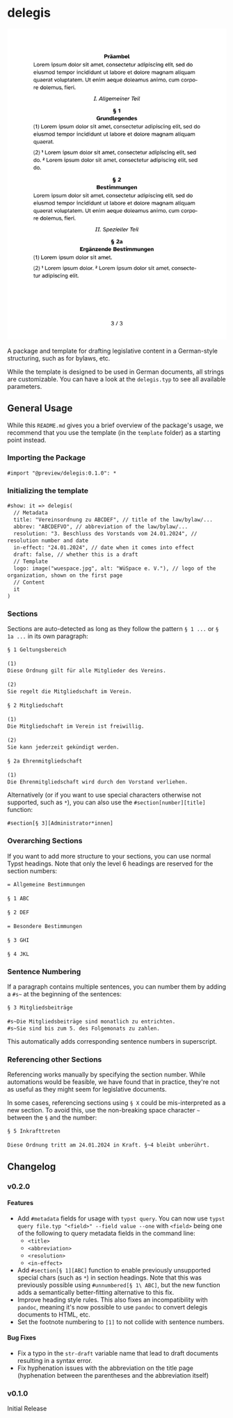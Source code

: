 # delegis

![A page containing placeholder text in a German § / (1) / Sentence Number structured way.](thumbnail.png)

A package and template for drafting legislative content in a German-style structuring, such as for bylaws, etc.

While the template is designed to be used in German documents, all strings are customizable. You can have a look at the `delegis.typ` to see all available parameters.

## General Usage

While this `README.md` gives you a brief overview of the package's usage, we recommend that you use the template (in the `template` folder) as a starting point instead.

### Importing the Package

```typst
#import "@preview/delegis:0.1.0": *
```

### Initializing the template

```typst
#show: it => delegis(
  // Metadata
  title: "Vereinsordnung zu ABCDEF", // title of the law/bylaw/...
  abbrev: "ABCDEFVO", // abbreviation of the law/bylaw/...
  resolution: "3. Beschluss des Vorstands vom 24.01.2024", // resolution number and date
  in-effect: "24.01.2024", // date when it comes into effect
  draft: false, // whether this is a draft
  // Template
  logo: image("wuespace.jpg", alt: "WüSpace e. V."), // logo of the organization, shown on the first page
  // Content
  it
)
```

### Sections

Sections are auto-detected as long as they follow the pattern `§ 1 ...` or `§ 1a ...` in its own paragraph:

```typst
§ 1 Geltungsbereich

(1) 
Diese Ordnung gilt für alle Mitglieder des Vereins.

(2) 
Sie regelt die Mitgliedschaft im Verein.

§ 2 Mitgliedschaft

(1) 
Die Mitgliedschaft im Verein ist freiwillig.

(2) 
Sie kann jederzeit gekündigt werden.

§ 2a Ehrenmitgliedschaft

(1) 
Die Ehrenmitgliedschaft wird durch den Vorstand verliehen.
```

Alternatively (or if you want to use special characters otherwise not supported, such as `*`), you can also use the `#section[number][title]` function:

```typst
#section[§ 3][Administrator*innen]
```

### Overarching Sections

If you want to add more structure to your sections, you can use normal Typst headings. Note that only the level 6 headings are reserved for the section numbers:

```typst
= Allgemeine Bestimmungen

§ 1 ABC

§ 2 DEF

= Besondere Bestimmungen

§ 3 GHI

§ 4 JKL
```

### Sentence Numbering

If a paragraph contains multiple sentences, you can number them by adding a `#s~` at the beginning of the sentences:

```typst
§ 3 Mitgliedsbeiträge

#s~Die Mitgliedsbeiträge sind monatlich zu entrichten.
#s~Sie sind bis zum 5. des Folgemonats zu zahlen.
```

This automatically adds corresponding sentence numbers in superscript.

### Referencing other Sections

Referencing works manually by specifying the section number. While automations would be feasible, we have found that in practice, they're not as useful as they might seem for legislative documents.

In some cases, referencing sections using `§ X` could be mis-interpreted as a new section. To avoid this, use the non-breaking space character `~` between the `§` and the number:

```typst
§ 5 Inkrafttreten

Diese Ordnung tritt am 24.01.2024 in Kraft. §~4 bleibt unberührt.
```

## Changelog

### v0.2.0

#### Features
- Add `#metadata` fields for usage with `typst query`. You can now use `typst query file.typ "<field>" --field value --one` with `<field>` being one of the following to query metadata fields in the command line:
  - `<title>`
  - `<abbreviation>`
  - `<resolution>`
  - `<in-effect>`
- Add `#section[§ 1][ABC]` function to enable previously unsupported special chars (such as `*`) in section headings. Note that this was previously possible using `#unnumbered[§ 1\ ABC]`, but the new function adds a semantically better-fitting alternative to this fix.
- Improve heading style rules. This also fixes an incompatibility with `pandoc`, meaning it's now possible to use `pandoc` to convert delegis documents to HTML, etc.
- Set the footnote numbering to `[1]` to not collide with sentence numbers.
#### Bug Fixes
- Fix a typo in the `str-draft` variable name that lead to draft documents resulting in a syntax error.
- Fix hyphenation issues with the abbreviation on the title page (hyphenation between the parentheses and the abbreviation itself)

### v0.1.0

Initial Release
